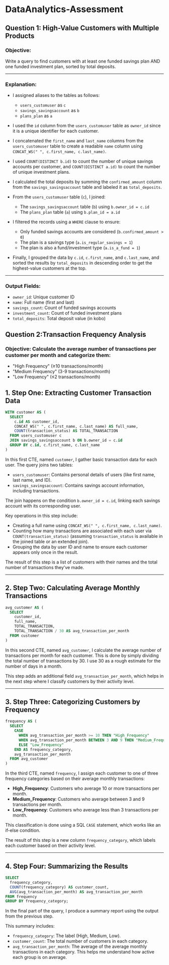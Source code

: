 # DataAnalytics-Assessment

## Question 1: High-Value Customers with Multiple Products

###  Objective:
Write a query to find customers with at least one funded savings plan AND one funded investment plan, sorted by total deposits.

---

###  Explanation:

- I assigned aliases to the tables as follows:
  - `users_customuser` as `c`
  - `savings_savingsaccount` as `b`
  - `plans_plan` as `a`

- I used the `id` column from the `users_customuser` table as `owner_id` since it is a unique identifier for each customer.

- I concatenated the `first_name` and `last_name` columns from the `users_customuser` table to create a readable `name` column using `CONCAT_WS(" ", c.first_name, c.last_name)`.

- I used `COUNT(DISTINCT b.id)` to count the number of unique savings accounts per customer, and `COUNT(DISTINCT a.id)` to count the number of unique investment plans.

- I calculated the total deposits by summing the `confirmed_amount` column from the `savings_savingsaccount` table and labeled it as `total_deposits`.

- From the `users_customuser` table (`c`), I joined:
  - The `savings_savingsaccount` table (`b`) using `b.owner_id = c.id`
  - The `plans_plan` table (`a`) using `b.plan_id = a.id`

- I filtered the records using a `WHERE` clause to ensure:
  - Only funded savings accounts are considered (`b.confirmed_amount > 0`)
  - The plan is a savings type (`a.is_regular_savings = 1`)
  - The plan is also a fund/investment type (`a.is_a_fund = 1`)

- Finally, I grouped the data by `c.id`, `c.first_name`, and `c.last_name`, and sorted the results by `total_deposits` in descending order to get the highest-value customers at the top.

---

###  Output Fields:
- `owner_id`: Unique customer ID
- `name`: Full name (first and last)
- `savings_count`: Count of funded savings accounts
- `investment_count`: Count of funded investment plans
- `total_deposits`: Total deposit value (in kobo)


## Question 2:Transaction Frequency Analysis

###  Objective: Calculate the average number of transactions per customer per month and categorize them:
- "High Frequency" (≥10 transactions/month)
- "Medium Frequency" (3-9 transactions/month)
- "Low Frequency" (≤2 transactions/month)


## 1. Step One: Extracting Customer Transaction Data

```sql
WITH customer AS (
  SELECT 
    c.id AS customer_id, 
    CONCAT_WS(" ", c.first_name, c.last_name) AS full_name, 
    COUNT(transaction_status) AS TOTAL_TRANSACTION
  FROM users_customuser c
  JOIN savings_savingsaccount b ON b.owner_id = c.id
  GROUP BY c.id, c.first_name, c.last_name
)
```

In this first CTE, named `customer`, I gather basic transaction data for each user. The query joins two tables:

- `users_customuser`: Contains personal details of users (like first name, last name, and ID).
- `savings_savingsaccount`: Contains savings account information, including transactions.

The join happens on the condition `b.owner_id = c.id`, linking each savings account with its corresponding user.

Key operations in this step include:
- Creating a full name using `CONCAT_WS(" ", c.first_name, c.last_name)`.
- Counting how many transactions are associated with each user via `COUNT(transaction_status)` (assuming `transaction_status` is available in the joined table or an extended join).
- Grouping the data by user ID and name to ensure each customer appears only once in the result.

The result of this step is a list of customers with their names and the total number of transactions they’ve made.

---

## 2. Step Two: Calculating Average Monthly Transactions

```sql
avg_customer AS (
  SELECT 
    customer_id, 
    full_name, 
    TOTAL_TRANSACTION, 
    TOTAL_TRANSACTION / 30 AS avg_transaction_per_month
  FROM customer
)
```

In this second CTE, named `avg_customer`, I calculate the average number of transactions per month for each customer. This is done by simply dividing the total number of transactions by 30. I use 30 as a rough estimate for the number of days in a month.

This step adds an additional field `avg_transaction_per_month`, which helps in the next step where I classify customers by their activity level.

---

## 3. Step Three: Categorizing Customers by Frequency

```sql
frequency AS (
  SELECT 
    CASE
      WHEN avg_transaction_per_month >= 10 THEN "High_Frequency"
      WHEN avg_transaction_per_month BETWEEN 3 AND 9 THEN "Medium_Frequency"
      ELSE "Low_Frequency"
    END AS frequency_category, 
    avg_transaction_per_month
  FROM avg_customer
)
```

In the third CTE, named `frequency`, I assign each customer to one of three frequency categories based on their average monthly transactions:

- **High_Frequency**: Customers who average 10 or more transactions per month.
- **Medium_Frequency**: Customers who average between 3 and 9 transactions per month.
- **Low_Frequency**: Customers who average less than 3 transactions per month.

This classification is done using a SQL `CASE` statement, which works like an if-else condition.

The result of this step is a new column `frequency_category`, which labels each customer based on their activity level.

---

## 4. Step Four: Summarizing the Results

```sql
SELECT 
  frequency_category, 
  COUNT(frequency_category) AS customer_count, 
  AVG(avg_transaction_per_month) AS avg_transaction_per_month
FROM frequency
GROUP BY frequency_category;
```

In the final part of the query, I produce a summary report using the output from the previous step.

This summary includes:

- `frequency_category`: The label (High, Medium, Low).
- `customer_count`: The total number of customers in each category.
- `avg_transaction_per_month`: The average of the average monthly transactions in each category. This helps me understand how active each group is on average.
